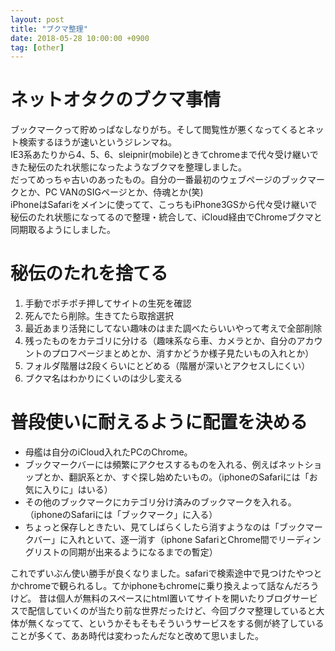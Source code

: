 ```yaml
---
layout: post
title: "ブクマ整理"
date: 2018-05-28 10:00:00 +0900
tag: [other]
---
```


# ネットオタクのブクマ事情
ブックマークって貯めっぱなしなりがち。そして閲覧性が悪くなってくるとネット検索するほうが速いというジレンマね。  
IE3系あたりから4、5、6、sleipnir(mobile)ときてchromeまで代々受け継いできた秘伝のたれ状態になったようなブクマを整理しました。  
だってめっちゃ古いのあったもの。自分の一番最初のウェブページのブックマークとか、PC VANのSIGページとか、侍魂とか(笑)  
iPhoneはSafariをメインに使ってて、こっちもiPhone3GSから代々受け継いで秘伝のたれ状態になってるので整理・統合して、iCloud経由でChromeブクマと同期取るようにしました。  

# 秘伝のたれを捨てる

1. 手動でポチポチ押してサイトの生死を確認
1. 死んでたら削除。生きてたら取捨選択
1. 最近あまり活発にしてない趣味のはまた調べたらいいやって考えで全部削除
1. 残ったものをカテゴリに分ける（趣味系なら車、カメラとか、自分のアカウントのプロフページまとめとか、消すかどうか様子見たいもの入れとか）
1. フォルダ階層は2段くらいにとどめる（階層が深いとアクセスしにくい）
1. ブクマ名はわかりにくいのは少し変える

# 普段使いに耐えるように配置を決める

* 母艦は自分のiCloud入れたPCのChrome。
* ブックマークバーには頻繁にアクセスするものを入れる、例えばネットショップとか、翻訳系とか、すぐ探し始めたいもの。（iphoneのSafariには「お気に入りに」はいる）
* その他のブックマークにカテゴリ分け済みのブックマークを入れる。（iphoneのSafariには「ブックマーク」に入る）
* ちょっと保存しときたい、見てしばらくしたら消すようなのは「ブックマークバー」に入れといて、逐一消す（iphone SafariとChrome間でリーディングリストの同期が出来るようになるまでの暫定）


これでずいぶん使い勝手が良くなりました。safariで検索途中で見つけたやつとかchromeで観られるし。てかiphoneもchromeに乗り換えよって話なんだろうけど。
昔は個人が無料のスペースにhtml置いてサイトを開いたりブログサービスで配信していくのが当たり前な世界だったけど、今回ブクマ整理していると大体が無くなってて、というかそもそもそういうサービスをする側が終了していることが多くて、ああ時代は変わったんだなと改めて思いました。  
